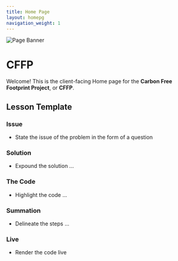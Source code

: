 ```yaml
---
title: Home Page
layout: homepg
navigation_weight: 1
---
```

![Page Banner](../assets/img/ghp-git-hub-pages-medmjorg-carbon-free-footprint-project-flammarion-got-tree-final-banner-1200-x-230.svg)

# CFFP

Welcome! This is the client-facing Home page for the **Carbon Free Footprint Project**, or **CFFP**.

## Lesson Template

### Issue

- State the issue of the problem in the form of a question

### Solution

- Expound the solution ...

### The Code

- Highlight the code ...

### Summation

- Delineate the steps ...

### Live

- Render the code live
